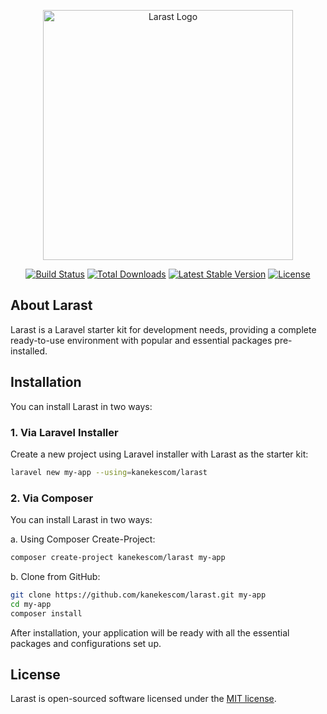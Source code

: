 <p align="center"><a href="https://achmadhadikurnia.com" target="_blank"><img src="https://raw.githubusercontent.com/laravel/art/master/logo-lockup/5%20SVG/2%20CMYK/1%20Full%20Color/laravel-logolockup-cmyk-red.svg" width="400" alt="Larast Logo"></a></p>

<p align="center">
<a href="https://github.com/kanekescom/larast/actions"><img src="https://github.com/kanekescom/larast/workflows/tests/badge.svg" alt="Build Status"></a>
<a href="https://packagist.org/packages/kanekescom/larast"><img src="https://img.shields.io/packagist/dt/kanekescom/larast" alt="Total Downloads"></a>
<a href="https://packagist.org/packages/kanekescom/larast"><img src="https://img.shields.io/packagist/v/kanekescom/larast" alt="Latest Stable Version"></a>
<a href="https://packagist.org/packages/kanekescom/larast"><img src="https://img.shields.io/github/license/kanekescom/larast" alt="License"></a>
</p>

## About Larast

Larast is a Laravel starter kit for development needs, providing a complete ready-to-use environment with popular and essential packages pre-installed.

## Installation

You can install Larast in two ways:

### 1. Via Laravel Installer

Create a new project using Laravel installer with Larast as the starter kit:

```bash
laravel new my-app --using=kanekescom/larast
```

### 2. Via Composer

You can install Larast in two ways:

a. Using Composer Create-Project:
```bash
composer create-project kanekescom/larast my-app
```

b. Clone from GitHub:
```bash
git clone https://github.com/kanekescom/larast.git my-app
cd my-app
composer install
```

After installation, your application will be ready with all the essential packages and configurations set up.

## License

Larast is open-sourced software licensed under the [MIT license](https://opensource.org/licenses/MIT).
